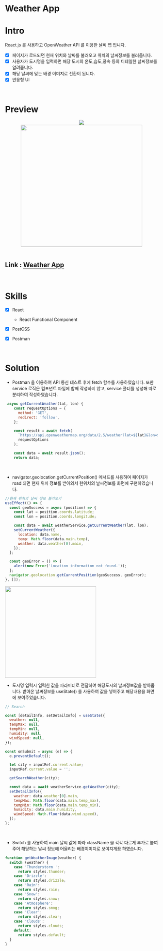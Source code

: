 # Weather App

# Intro

React.js 를 사용하고 OpenWeather API 를 이용한 날씨 앱 입니다.<br>

- [x] 페이지가 로드되면 현재 위치와 날짜를 불러오고 위치의 날씨정보를 불러옵니다. <br>
- [x] 사용자가 도시명을 입력하면 해당 도시의 온도,습도,풍속 등의 디테일한 날씨정보를 알려줍니다.<br>
- [x] 해당 날씨에 맞는 배경 이미지로 전환이 됩니다.
- [x] 반응형 UI

<br>

# Preview

<div align="center">
<img src="https://user-images.githubusercontent.com/99241230/172650573-116df0ab-6b9e-49ac-98a4-3e1aa0d759f0.gif">

<br>

<img height="400" src="https://user-images.githubusercontent.com/99241230/172650558-52b46d3d-7204-4feb-bd94-1fd70f6920b8.png">
</div>

<br>

## Link : [Weather App](https://lechhw-weather-app.netlify.app)

<br>

# Skills

- [x] React

  - React Functional Component

- [x] PostCSS
- [x] Postman

<br>

# Solution

- Postman 을 이용하여 API 통신 테스트 후에 fetch 함수를 사용하였습니다.
  또한 service 로직은 컴포넌트 파일에 함께 작성하지 않고, service 폴더를 생성해 따로 분리하여 작성하였습니다.

```js
 async getCurrentWeather(lat, lon) {
    const requestOptions = {
      method: 'GET',
      redirect: 'follow',
    };

    const result = await fetch(
      `https://api.openweathermap.org/data/2.5/weather?lat=${lat}&lon=${lon}&units=metric&appid=${API_KEY}`,
      requestOptions
    );

    const data = await result.json();
    return data;
```

<br>

- navigator.geolocation.getCurrentPosition() 메서드를 사용하여 페이지가 road 되면 현재 위치 정보를 받아와서 현위치의 날씨정보를 화면에 구현하였습니다.

```js
//현재 위치의 날씨 정보 불러오기
useEffect(() => {
  const geoSuccess = async (position) => {
    const lat = position.coords.latitude;
    const lon = position.coords.longitude;

    const data = await weatherService.getCurrentWeather(lat, lon);
    setCurrentWeather({
      location: data.name,
      temp: Math.floor(data.main.temp),
      weather: data.weather[0].main,
    });
  };

  const geoError = () => {
    alert(new Error('Location information not found.'));
  };
  navigator.geolocation.getCurrentPosition(geoSuccess, geoError);
}, []);
```

<img with="50" height="300" src="https://user-images.githubusercontent.com/99241230/172650541-d352d851-5454-48e8-a9a3-a6c9f3345ae4.png">

<br>

- 도시명 입력시 입력한 값을 파라미터로 전달하여 해당도시의 날씨정보값을 받아옵니다.
  받아온 날씨정보를 useState() 를 사용하여 값을 넣어주고 해당내용을 화면에 보여주었습니다.

```js
// Search

const [detailInfo, setDetailInfo] = useState({
  weather: null,
  tempMax: null,
  tempMin: null,
  humidity: null,
  windSpeed: null,
});

const onSubmit = async (e) => {
  e.preventDefault();

  let city = inputRef.current.value;
  inputRef.current.value = '';

  getSearchWeather(city);

  const data = await weatherService.getWeather(city);
  setDetailInfo({
    weather: data.weather[0].main,
    tempMax: Math.floor(data.main.temp_max),
    tempMin: Math.floor(data.main.temp_min),
    humidity: data.main.humidity,
    windSpeed: Math.floor(data.wind.speed),
  });
};
```

<br>

- Switch 를 사용하여 main 날씨 값에 따라 className 을 각각 다르게 추가로 붙여주어 해당하는 날씨 정보에 어울리는 배경이미지로 보여지게끔 하였습니다.

```js
function getWeatherImage(weather) {
  switch (weather) {
    case 'Thunderstorm ':
      return styles.thunder;
    case 'Drizzle':
      return styles.drizzle;
    case 'Rain':
      return styles.rain;
    case 'Snow':
      return styles.snow;
    case 'Atmosphere':
      return styles.smog;
    case 'Clear':
      return styles.clear;
    case 'Clouds':
      return styles.clouds;
    default:
      return styles.default;
  }
}
```
